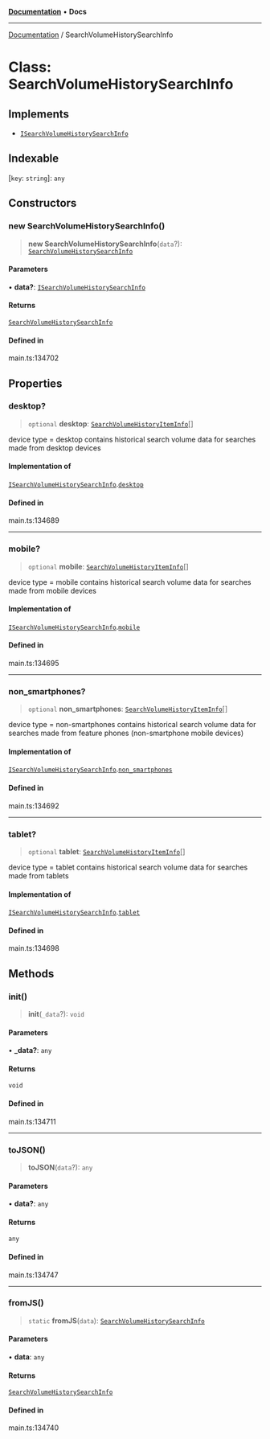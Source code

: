 [**Documentation**](../README.md) • **Docs**

***

[Documentation](../globals.md) / SearchVolumeHistorySearchInfo

# Class: SearchVolumeHistorySearchInfo

## Implements

- [`ISearchVolumeHistorySearchInfo`](../interfaces/ISearchVolumeHistorySearchInfo.md)

## Indexable

 \[`key`: `string`\]: `any`

## Constructors

### new SearchVolumeHistorySearchInfo()

> **new SearchVolumeHistorySearchInfo**(`data`?): [`SearchVolumeHistorySearchInfo`](SearchVolumeHistorySearchInfo.md)

#### Parameters

• **data?**: [`ISearchVolumeHistorySearchInfo`](../interfaces/ISearchVolumeHistorySearchInfo.md)

#### Returns

[`SearchVolumeHistorySearchInfo`](SearchVolumeHistorySearchInfo.md)

#### Defined in

main.ts:134702

## Properties

### desktop?

> `optional` **desktop**: [`SearchVolumeHistoryItemInfo`](SearchVolumeHistoryItemInfo.md)[]

device type = desktop
contains historical search volume data for searches made from desktop devices

#### Implementation of

[`ISearchVolumeHistorySearchInfo`](../interfaces/ISearchVolumeHistorySearchInfo.md).[`desktop`](../interfaces/ISearchVolumeHistorySearchInfo.md#desktop)

#### Defined in

main.ts:134689

***

### mobile?

> `optional` **mobile**: [`SearchVolumeHistoryItemInfo`](SearchVolumeHistoryItemInfo.md)[]

device type = mobile
contains historical search volume data for searches made from mobile devices

#### Implementation of

[`ISearchVolumeHistorySearchInfo`](../interfaces/ISearchVolumeHistorySearchInfo.md).[`mobile`](../interfaces/ISearchVolumeHistorySearchInfo.md#mobile)

#### Defined in

main.ts:134695

***

### non\_smartphones?

> `optional` **non\_smartphones**: [`SearchVolumeHistoryItemInfo`](SearchVolumeHistoryItemInfo.md)[]

device type = non-smartphones
contains historical search volume data for searches made from feature phones (non-smartphone mobile devices)

#### Implementation of

[`ISearchVolumeHistorySearchInfo`](../interfaces/ISearchVolumeHistorySearchInfo.md).[`non_smartphones`](../interfaces/ISearchVolumeHistorySearchInfo.md#non_smartphones)

#### Defined in

main.ts:134692

***

### tablet?

> `optional` **tablet**: [`SearchVolumeHistoryItemInfo`](SearchVolumeHistoryItemInfo.md)[]

device type = tablet
contains historical search volume data for searches made from tablets

#### Implementation of

[`ISearchVolumeHistorySearchInfo`](../interfaces/ISearchVolumeHistorySearchInfo.md).[`tablet`](../interfaces/ISearchVolumeHistorySearchInfo.md#tablet)

#### Defined in

main.ts:134698

## Methods

### init()

> **init**(`_data`?): `void`

#### Parameters

• **\_data?**: `any`

#### Returns

`void`

#### Defined in

main.ts:134711

***

### toJSON()

> **toJSON**(`data`?): `any`

#### Parameters

• **data?**: `any`

#### Returns

`any`

#### Defined in

main.ts:134747

***

### fromJS()

> `static` **fromJS**(`data`): [`SearchVolumeHistorySearchInfo`](SearchVolumeHistorySearchInfo.md)

#### Parameters

• **data**: `any`

#### Returns

[`SearchVolumeHistorySearchInfo`](SearchVolumeHistorySearchInfo.md)

#### Defined in

main.ts:134740
